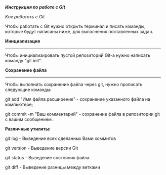 _**Инструкция по работе с Git**_

*Как работать с Git*

Чтобы работать с Git нужно открыть терминал и писать команды, которые будут написаны ниже, для выполнения поставленных задач.

**Инициализация**

---

Чтобы инициализировать пустой репозиторий Git-а нужно написать команду "git init".

**Сохранение файла**

---

Чтобы выполнить сохранение файла через git, нужно прописать следующие команды:

git add "Имя файла.расширение" - сохранение указанного файла на компьютере;

git commit -m "Ваш комментарий" - сохранение файла в репозитории git с вашим сообщением.

**Различные утилиты:**

git log - Выведение всех сделанных Вами коммитов

git version - Выведение версии Git

git status - Выведение состояния файла

git diff - Выведение разницы между ветками

